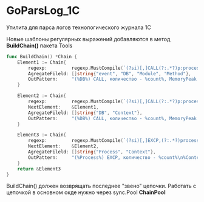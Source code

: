 # GoParsLog_1C
Утилита для парса логов технологического журнала 1С

Новые шаблоны регулярных выражений добавляются в метод **BuildChain()** пакета Tools
```go
func BuildChain() *Chain {
	Element1 := Chain{
		regexp:         regexp.MustCompile(`(?si)[,]CALL(?:.*?)p:processName=(?P<DB>[^,]+)(?:.+?)Module=(?P<Module>[^,]+)(?:.+?)Method=(?P<Method>[^,]+)(?:.+?)MemoryPeak=(?P<Value>[\d]+)`),
		AgregateFileld: []string{"event", "DB", "Module", "Method"},
		OutPattern:     "(%DB%) CALL, количество - %count%, MemoryPeak - %Value%\n%Module%.%Method%",
	}

	Element2 := Chain{
		regexp:         regexp.MustCompile(`(?si)[,]CALL(?:.*?)p:processName=(?P<DB>[^,]+)(?:.+?)Context=(?P<Context>[^,]+)(?:.+?)MemoryPeak=(?P<Value>[\d]+)`),
		NextElement:    &Element1,
		AgregateFileld: []string{"DB", "Context"},
		OutPattern:     "(%DB%) CALL, количество - %count%, MemoryPeak - %Value%\n%Context%",
	}

	Element3 := Chain{
		regexp:         regexp.MustCompile(`(?si)[,]EXCP,(?:.*?)process=(?P<Process>[^,]+)(?:.*?)Descr=(?P<Context>[^,]+)`),
		NextElement:    &Element2,
		AgregateFileld: []string{"Process", "Context"},
		OutPattern:     "(%Process%) EXCP, количество - %count%\n%Context%",
	}
	return &Element3
}
```
   
BuildChain() должен возврящать последнее "звено" цепочки.
Работать с цепочкой в основном окде нужно через sync.Pool **ChainPool**
